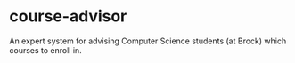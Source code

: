 course-advisor
==============

An expert system for advising Computer Science students (at Brock) which courses to enroll in.